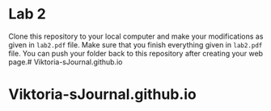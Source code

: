 # Lab 2

Clone this repository to your local computer and make your modifications as given in `lab2.pdf` file. Make sure that you finish everything given in `lab2.pdf` file. You can push your folder back to this repository after creating your web page.# Viktoria-sJournal.github.io
# Viktoria-sJournal.github.io
